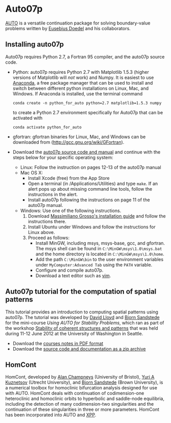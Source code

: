 # Auto07p

[AUTO](http://cmvl.cs.concordia.ca/auto/) is a versatile continuation package for solving boundary-value problems written by [Eusebius Doedel](http://users.encs.concordia.ca/~doedel/) and his collaborators.

## Installing auto07p

Auto07p requires Python 2.7, a Fortran 95 compiler, and the auto07p source code.
* Python: auto07p requires Python 2.7 with Matplotlib 1.5.3 (higher versions of Matplotlib will _not_ work) and Numpy. It is easiest to use [Anaconda](https://www.anaconda.com), a free package manager that can be used to install and switch between different python installations on Linux, Mac, and Windows. If Anaconda is installed, use the terminal command

     ```conda create -n python_for_auto python=2.7 matplotlib=1.5.3 numpy```

     to create a Python 2.7 environment specifically for Auto07p that can be activated with

     ```conda activate python_for_auto```
* gfortran: gfortran binaries for Linux, Mac, and Windows can be downloaded from (http://gcc.gnu.org/wiki/GFortran).
* Download the [auto07p source code and manual](http://sourceforge.net/projects/auto-07p/files/Auto07p/) and continue with the steps below for your specific operating system:
    * Linux: Follow the instruction on pages 12-13 of the auto07p manual
    * Mac OS X:
        * Install Xcode (free) from the App Store
        * Open a terminal (in /Applications/Utilities) and type ```make```. If an alert pops up about missing command line tools, follow the instructions in the alert.
        * Install auto07p following the instructions on page 11 of the auto07p manual.
    * Windows: Use one of the following instructions.
        1. Download [Massimiliano Grosso's installation guide](http://people.unica.it/massimilianogrosso/auto-on-windows/) and follow the instructions there.
        1. Install Ubuntu under Windows and follow the instructions for Linux above.
        1. Proceed as follows:
            * Install MinGW, including msys, msys-base, gcc, and gfortran. The msys shell can be found in ```C:\MinGW\msys\1.0\msys.bat``` and the home directory is located in ```C:\MinGW\msys\1.0\home```.
            * Add the path ```C:\MinGW\bin``` to the user environment variables under ```MyComputer:Advanced Tab``` using the ```PATH``` variable.
            * Configure and compile auto07p.
            * Download a text editor such as [vim](http://www.vim.org).

## Auto07p tutorial for the computation of spatial patterns

This tutorial provides an introduction to computing spatial patterns using auto07p. The tutorial was developed by [David Lloyd](http://personal.maths.surrey.ac.uk/st/D.J.Lloyd/David_Lloyd/Welcome.html) and [Bjorn Sandstede](http://www.dam.brown.edu/people/sandsted) for the mini-course _Using AUTO for Stability Problems_, which ran as part of the workshop [Stability of coherent structures and patterns](http://depts.washington.edu/bdecon/workshop2012/) that was held during 11-12 June 2012 at the University of Washington in Seattle.
* Download the [courses notes in PDF format](auto07p_tutorial_spatial_pattern_formation.pdf)
* Download the [source code and documentation as a zip archive](auto07p_tutorial_spatial_pattern_formation.zip)

## HomCont

HomCont, developed by [Alan Champneys](http://www.enm.bris.ac.uk/anm/staff/arc.html) (University of Bristol), [Yuri A Kuznetsov](http://www.math.uu.nl/people/kuznet) (Utrecht University), and [Bjorn Sandstede](http://www.dam.brown.edu/people/sandsted) (Brown University), is a numerical toolbox for homoclinic bifurcation analysis designed for use with AUTO. HomCont deals with continuation of codimension-one heteroclinic and homoclinic orbits to hyperbolic and saddle-node equilibria, including the detection of many codimension-two singularities and the continuation of these singularities in three or more parameters. HomCont has been incorporated into AUTO and [XPP](http://www.math.pitt.edu/~bard/xpp/xpp.html).
